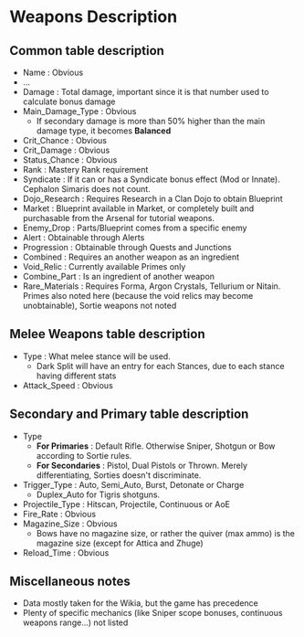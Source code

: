 # Weapons Description

## Common table description
- Name : Obvious
- ...
- Damage : Total damage, important since it is that number used to calculate bonus damage
- Main_Damage_Type : Obvious
  - If secondary damage is more than 50% higher than the main damage type, it becomes **Balanced**
- Crit_Chance : Obvious
- Crit_Damage : Obvious
- Status_Chance : Obvious
- Rank : Mastery Rank requirement
- Syndicate : If it can or has a Syndicate bonus effect (Mod or Innate). Cephalon Simaris does not count.
- Dojo_Research : Requires Research in a Clan Dojo to obtain Blueprint
- Market : Blueprint available in Market, or completely built and purchasable from the Arsenal for tutorial weapons.
- Enemy_Drop : Parts/Blueprint comes from a specific enemy
- Alert : Obtainable through Alerts
- Progression : Obtainable through Quests and Junctions
- Combined : Requires an another weapon as an ingredient
- Void_Relic : Currently available Primes only
- Combine_Part : Is an ingredient of another weapon
- Rare_Materials : Requires Forma, Argon Crystals, Tellurium or Nitain. Primes also noted here (because the void relics may become unobtainable), Sortie weapons not noted

## Melee Weapons table description
- Type : What melee stance will be used.
  - Dark Split will have an entry for each Stances, due to each stance having different stats
- Attack_Speed : Obvious

## Secondary and Primary table description
- Type
  - **For Primaries** : Default Rifle. Otherwise Sniper, Shotgun or Bow according to Sortie rules.
  - **For Secondaries** : Pistol, Dual Pistols or Thrown. Merely differentiating, Sorties doesn't discriminate.
- Trigger_Type : Auto, Semi_Auto, Burst, Detonate or Charge
  - Duplex_Auto for Tigris shotguns.
- Projectile_Type : Hitscan, Projectile, Continuous or AoE
- Fire_Rate : Obvious
- Magazine_Size : Obvious
  - Bows have no magazine size, or rather the quiver (max ammo) is the magazine size (except for Attica and Zhuge)
- Reload_Time : Obvious

## Miscellaneous notes
- Data mostly taken for the Wikia, but the game has precedence
- Plenty of specific mechanics (like Sniper scope bonuses, continuous weapons range...) not listed

